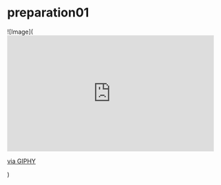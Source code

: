 # preparation01
![Image](<iframe src="https://giphy.com/embed/SXxc7SYxTD2rCVlk1G" width="480" height="270" frameBorder="0" class="giphy-embed" allowFullScreen></iframe><p><a href="https://giphy.com/gifs/bachelorinparadise-SXxc7SYxTD2rCVlk1G">via GIPHY</a></p>)
